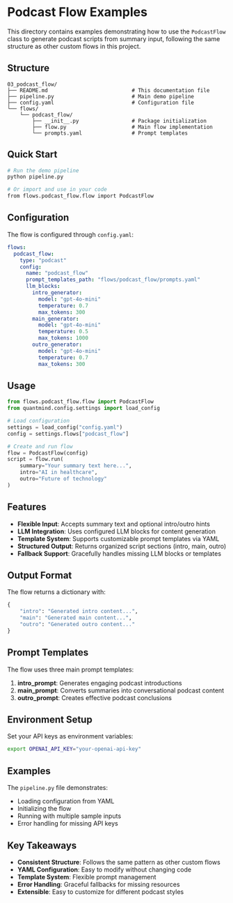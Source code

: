 # Podcast Flow Examples

This directory contains examples demonstrating how to use the `PodcastFlow` class to generate podcast scripts from summary input, following the same structure as other custom flows in this project.

## Structure

```
03_podcast_flow/
├── README.md                           # This documentation file
├── pipeline.py                         # Main demo pipeline
├── config.yaml                         # Configuration file
└── flows/
    └── podcast_flow/
        ├── __init__.py                 # Package initialization
        ├── flow.py                     # Main flow implementation
        └── prompts.yaml                # Prompt templates
```

## Quick Start

```bash
# Run the demo pipeline
python pipeline.py

# Or import and use in your code
from flows.podcast_flow.flow import PodcastFlow
```

## Configuration

The flow is configured through `config.yaml`:

```yaml
flows:
  podcast_flow:
    type: "podcast"
    config:
      name: "podcast_flow"
      prompt_templates_path: "flows/podcast_flow/prompts.yaml"
      llm_blocks:
        intro_generator:
          model: "gpt-4o-mini"
          temperature: 0.7
          max_tokens: 300
        main_generator:
          model: "gpt-4o-mini"
          temperature: 0.5
          max_tokens: 1000
        outro_generator:
          model: "gpt-4o-mini"
          temperature: 0.7
          max_tokens: 300
```

## Usage

```python
from flows.podcast_flow.flow import PodcastFlow
from quantmind.config.settings import load_config

# Load configuration
settings = load_config("config.yaml")
config = settings.flows["podcast_flow"]

# Create and run flow
flow = PodcastFlow(config)
script = flow.run(
    summary="Your summary text here...",
    intro="AI in healthcare",
    outro="Future of technology"
)
```

## Features

- **Flexible Input**: Accepts summary text and optional intro/outro hints
- **LLM Integration**: Uses configured LLM blocks for content generation
- **Template System**: Supports customizable prompt templates via YAML
- **Structured Output**: Returns organized script sections (intro, main, outro)
- **Fallback Support**: Gracefully handles missing LLM blocks or templates

## Output Format

The flow returns a dictionary with:
```python
{
    "intro": "Generated intro content...",
    "main": "Generated main content...",
    "outro": "Generated outro content..."
}
```

## Prompt Templates

The flow uses three main prompt templates:

1. **intro_prompt**: Generates engaging podcast introductions
2. **main_prompt**: Converts summaries into conversational podcast content
3. **outro_prompt**: Creates effective podcast conclusions

## Environment Setup

Set your API keys as environment variables:
```bash
export OPENAI_API_KEY="your-openai-api-key"
```

## Examples

The `pipeline.py` file demonstrates:
- Loading configuration from YAML
- Initializing the flow
- Running with multiple sample inputs
- Error handling for missing API keys

## Key Takeaways

- **Consistent Structure**: Follows the same pattern as other custom flows
- **YAML Configuration**: Easy to modify without changing code
- **Template System**: Flexible prompt management
- **Error Handling**: Graceful fallbacks for missing resources
- **Extensible**: Easy to customize for different podcast styles
